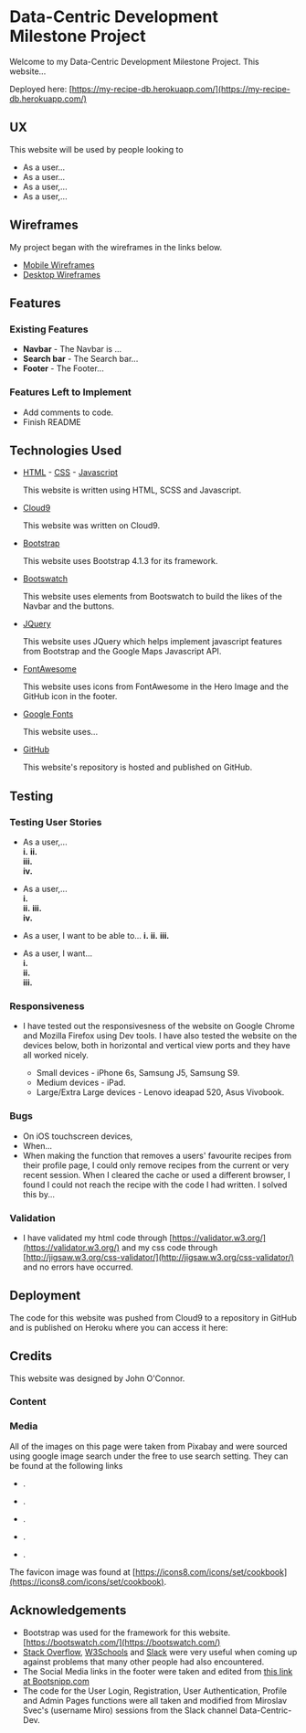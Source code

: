 # Data-Centric Development Milestone Project

Welcome to my Data-Centric Development Milestone Project. This website...  

Deployed here: [https://my-recipe-db.herokuapp.com/](https://my-recipe-db.herokuapp.com/)

## UX
This website will be used by people looking to
  * As a user...     
  * As a user...
  * As a user,...
  * As a user,...    

                


## Wireframes
My project began with the wireframes in the links below.


 * [Mobile Wireframes]()
 * [Desktop Wireframes]()


## Features

### Existing Features

  *   **Navbar** - The Navbar is ...
  *   **Search bar** - The Search bar...
  *   **Footer** - The Footer...

### Features Left to Implement

  * Add comments to code. 
  * Finish README

## Technologies Used
* [HTML](https://www.w3schools.com/html/html5_intro.asp) - [CSS](https://www.w3schools.com/css/) - [Javascript](https://www.w3schools.com/js/)

    This website is written using HTML, SCSS and Javascript.

* [Cloud9](https://c9.io/login)

    This website was written on Cloud9. 

* [Bootstrap](https://getbootstrap.com/docs/4.3/getting-started/introduction/)

    This website uses Bootstrap 4.1.3 for its framework. 

* [Bootswatch](https://bootswatch.com/)

    This website uses elements from Bootswatch to build the likes of the Navbar and the buttons.

* [JQuery](https://jquery.com/)

    This website uses JQuery which helps implement javascript features from Bootstrap and the Google Maps Javascript API. 
    

* [FontAwesome](https://fontawesome.com/)

    This website uses icons from FontAwesome in the Hero Image and the GitHub icon in the footer.

* [Google Fonts](https://fonts.googleapis.com/css?family=Muli:400,700i|Poppins:400,400i)

    This website uses...

* [GitHub](https://github.com)

    This website's repository is hosted and published on GitHub. 

## Testing

### Testing User Stories

  * As a user,...  
    **i.** 
    **ii.**   
    **iii.**  
    **iv.** 

  * As a user,...  
    **i.**   
    **ii.** 
    **iii.**    
    **iv.**   

  * As a user, I want to be able to...
    **i.** 
    **ii.** 
    **iii.**   

  * As a user, I want...  
    **i.**   
    **ii.**  
    **iii.**

### Responsiveness
  * I have tested out the responsivesness of the website on Google Chrome and Mozilla Firefox using Dev tools. I have also tested the website on the devices below, both in horizontal and vertical view ports and they have all worked nicely.
   
    * Small devices - iPhone 6s, Samsung J5, Samsung S9. 
    * Medium devices - iPad. 
    * Large/Extra Large devices - Lenovo ideapad 520, Asus Vivobook.  

### Bugs
  * On iOS touchscreen devices, 
  * When...
  * When making the function that removes a users' favourite recipes from their profile page, I could only remove recipes from the current or very recent session. When I cleared the cache or used a different browser, I found I could not reach the recipe with the code I had written. I solved this by...

### Validation

  * I have validated my html code through [https://validator.w3.org/](https://validator.w3.org/) and my css code through [http://jigsaw.w3.org/css-validator/](http://jigsaw.w3.org/css-validator/) and no errors have occurred.

## Deployment
The code for this website was pushed from Cloud9 to a repository in GitHub and is published on Heroku where you can access it here:
[]()



## Credits
This website was designed by John O'Connor. 

### Content

### Media 
  All of the images on this page were taken from Pixabay and were sourced using google image search under the free to use search setting. They can be found at the following links  
  
   - []().   

   - []().  
   
   - []().   
   
   - []().   
   
   - []().  

  The favicon image was found at [https://icons8.com/icons/set/cookbook](https://icons8.com/icons/set/cookbook).


## Acknowledgements

  * Bootstrap was used for the framework for this website. [https://bootswatch.com/](https://bootswatch.com/)
  * [Stack Overflow](https://stackoverflow.com/), [W3Schools](https://www.w3schools.com/) and [Slack](https://slack.com/) were very useful when coming up against problems that many other people had also encountered.
  * The Social Media links in the footer were taken and edited from [this link at Bootsnipp.com](https://bootsnipp.com/snippets/84kpo)
  * The code for the User Login, Registration, User Authentication, Profile and Admin Pages functions were all taken and modified from Miroslav Svec's (username Miro) sessions from the Slack channel Data-Centric-Dev. 

